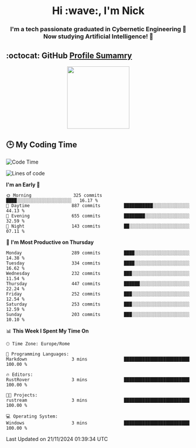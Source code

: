 <h1 align="center">Hi :wave:, I'm Nick</h1>

<h3 align="center">I'm a tech passionate graduated in Cybernetic Engineering 🤖<br>
Now studying Artificial Intelligence! 🧠</h3>


## :octocat: GitHub <a href="https://github.com/vn7n24fzkq/github-profile-summary-cards">Profile Sumamry</a>

<p align="center">
   <img style="height:170px;display:inline-block"  src="http://github-profile-summary-cards.vercel.app/api/cards/profile-details?username=CodeClimberNT&theme=github_dark" />
<!--    <img style="height:170px;display:inline-block"  src="http://github-profile-summary-cards.vercel.app/api/cards/repos-per-language?username=CodeClimberNT&theme=github_dark&exclude=" /> -->
</p>

 ## :clock3: My Coding Time 
 
<!--START_SECTION:waka-->
![Code Time](http://img.shields.io/badge/Code%20Time-373%20hrs%2039%20mins-blue)

![Lines of code](https://img.shields.io/badge/From%20Hello%20World%20I%27ve%20Written-3.6%20million%20lines%20of%20code-blue)

**I'm an Early 🐤** 

```text
🌞 Morning                325 commits         ████░░░░░░░░░░░░░░░░░░░░░   16.17 % 
🌆 Daytime                887 commits         ███████████░░░░░░░░░░░░░░   44.13 % 
🌃 Evening                655 commits         ████████░░░░░░░░░░░░░░░░░   32.59 % 
🌙 Night                  143 commits         ██░░░░░░░░░░░░░░░░░░░░░░░   07.11 % 
```
📅 **I'm Most Productive on Thursday** 

```text
Monday                   289 commits         ████░░░░░░░░░░░░░░░░░░░░░   14.38 % 
Tuesday                  334 commits         ████░░░░░░░░░░░░░░░░░░░░░   16.62 % 
Wednesday                232 commits         ███░░░░░░░░░░░░░░░░░░░░░░   11.54 % 
Thursday                 447 commits         ██████░░░░░░░░░░░░░░░░░░░   22.24 % 
Friday                   252 commits         ███░░░░░░░░░░░░░░░░░░░░░░   12.54 % 
Saturday                 253 commits         ███░░░░░░░░░░░░░░░░░░░░░░   12.59 % 
Sunday                   203 commits         ███░░░░░░░░░░░░░░░░░░░░░░   10.10 % 
```


📊 **This Week I Spent My Time On** 

```text
🕑︎ Time Zone: Europe/Rome

💬 Programming Languages: 
Markdown                 3 mins              █████████████████████████   100.00 % 

🔥 Editors: 
RustRover                3 mins              █████████████████████████   100.00 % 

🐱‍💻 Projects: 
rustream                 3 mins              █████████████████████████   100.00 % 

💻 Operating System: 
Windows                  3 mins              █████████████████████████   100.00 % 
```


 Last Updated on 21/11/2024 01:39:34 UTC
<!--END_SECTION:waka-->

